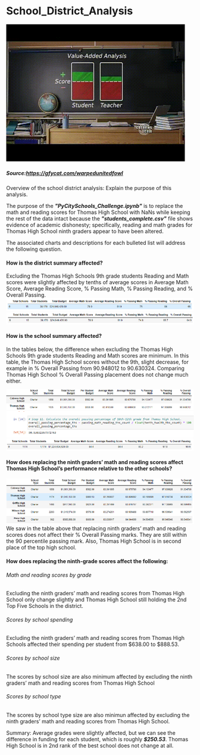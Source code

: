 # School_District_Analysis

![img](WarpedUnitedFowl-mobile.gif)

##### Source:https://gfycat.com/warpedunitedfowl

Overview of the school district analysis: Explain the purpose of this analysis.

The purpose of the **_"PyCitySchools_Challenge.ipynb"_** is to replace the math and reading scores for Thomas High School with NaNs while keeping the rest of the data intact because the **_"students_complete.csv"_** file shows evidence of academic dishonesty; specifically, reading and math grades for Thomas High School ninth graders appear to have been altered.

The associated charts and descriptions for each bulleted list will address the following question.

#### How is the district summary affected?
Excluding the Thomas High Schools 9th grade students Reading and Math scores were slightly affected by tenths of average scores in Average Math Score, Average Reading Score, % Passing Math, % Passing Reading, and % Overall Passing.
![img](overalldistrict2.png)
![img](overalldistrict.png)

#### How is the school summary affected?
In the tables below, the difference when excluding the Thomas High Schools 9th grade students Reading and Math scores are minimum. In this table, the Thomas High School scores without the 9th, slight decrease, for example in % Overall Passing from 90.948012 to 90.630324.  Comparing Thomas High School % Overall Passing placement does not change much either.   

![img](overall1.png)
![img](overall.png)
![img](overall2.png)
#### How does replacing the ninth graders’ math and reading scores affect Thomas High School’s performance relative to the other schools?
![img](topschool.png)
We saw in the table above that replacing ninth graders’ math and reading scores does not affect their % Overall Passing marks. They are still within the 90 percentile passing mark. Also, Thomas High School is in second place of the top high school.

#### How does replacing the ninth-grade scores affect the following:
###### Math and reading scores by grade
Excluding the ninth graders’ math and reading scores from  Thomas High School only change slightly and Thomas High School still holding the 2nd Top Five Schools in the district.
###### Scores by school spending
Excluding the ninth graders’ math and reading scores from Thomas High Schools affected their spending per student from $638.00 to $888.53.
###### Scores by school size
The scores by school size are also minimum affected by excluding the ninth graders’ math and reading scores from Thomas High School
###### Scores by school type
The scores by school type size are also minimun affected by excluding the ninth graders’ math and reading scores from  Thomas High School.

Summary: Average grades were slightly affected, but we can see the difference in funding for each student, which is roughly **_$250.53_**. Thomas High School is in  2nd rank of the best school does not change at all.
